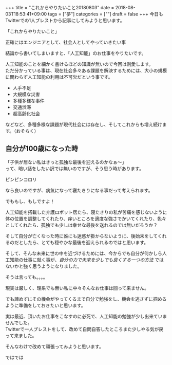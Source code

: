 +++
title = "これからやりたいこと20180803"
date = 2018-08-03T18:53:41+09:00
tags = ["夢"]
categories = [""]
draft = false
+++
今日もTwitterでの1人ブレストから記事にしてみようと思います。

「これからやりたいこと」

正確にはエンジニアとして、社会人としてやっていきたい事

結論から書いてしまいますと、「人工知能」のお仕事をやりたいです。  

人工知能のことを細かく書けるほどの知識が無いので今回は割愛します。  
ただ分かっている事は、現在社会多々ある課題を解決するためには、大小の規模に関わらず人工知能の利用は不可欠だという事です。

- 人手不足
- 大規模な災害
- 多種多様な事件
- 交通渋滞
- 超高齢化社会

などなど、多種多様な課題が現代社会には存在し、そしてこれからも増え続けます。（おそらく）

## 自分が100歳になった時
「子供が居ない私はきっと孤独な最後を迎えるのかなぁ〜」  
 って、暗い話をしたい訳では無いのですが、そう思う時があります。

ピンピンコロリ

なら良いのですが、病気になって寝たきりになる事だって考えられます。

でももし、もしですよ！

人工知能を搭載した介護ロボット居たら、寝たきりの私が苦痛を感じないように体の位置を調整してくれたり、痒いところを適度な強さでかいてくれたり、色々としてくれたら、孤独でも少しは幸せな最後を送れるのでは無いだろうか？

そして自分が亡くなった時に誰にも迷惑が掛からないように、後始末をしてくれるのだとしたら、とても穏やかな最後を迎えられるのではと思います。

そして、そんな未来に世の中を近づけるためには、今からでも自分が何かしら人工知能の仕事に就く事が、_自分の力で未来を少しでも良くする一つの方法_ ではないかと強く思うようになりました。

そうは言っても。。。。

現実は厳しく、理系でも無い私に中々そんなお仕事は回って来ません。

でも諦めずにその機会がやってくるまで自分で勉強をし、機会を逃さずに掴めるように準備をしておきたいと思います。

実は最近、頂いたお仕事をこなすのに必死で、人工知能の勉強が少し出来ていませんでした。  
Twitterで一人ブレストをして、改めて自問自答したところまた少しやる気が戻って来ました。

そんなわけで改めて頑張ってみようと思います。

ではでは



